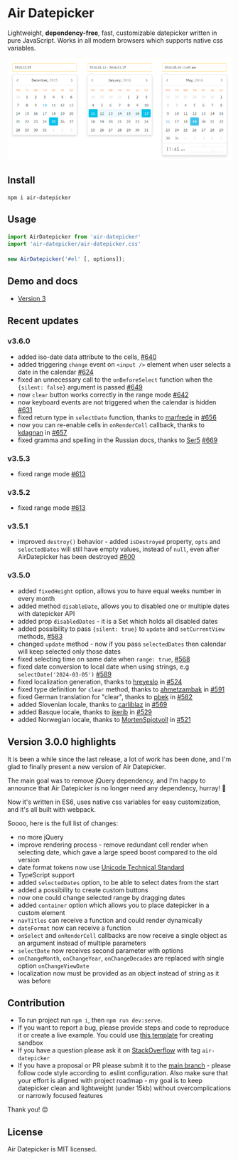 # Air Datepicker

Lightweight, **dependency-free**, fast, customizable datepicker written in pure JavaScript. Works in all modern browsers which supports native css variables.

![air datepicker image](https://github.com/t1m0n/air-datepicker/raw/master/promo-img.png)

## Install

```
npm i air-datepicker
```

## Usage
```javascript
import AirDatepicker from 'air-datepicker'
import 'air-datepicker/air-datepicker.css'

new AirDatepicker('#el' [, options]);
```

## Demo and docs
* [Version 3](https://air-datepicker.com)

## Recent updates

### v3.6.0
* added iso-date data attribute to the cells, [#640](https://github.com/t1m0n/air-datepicker/issues/640)
* added triggering `change` event on `<input />` element when user selects a date in the calendar [#624](https://github.com/t1m0n/air-datepicker/issues/624)
* fixed an unnecessary call to the `onBeforeSelect` function when the `{silent: false}` argument is passed [#649](https://github.com/t1m0n/air-datepicker/issues/649)
* now `clear` button works correctly in the range mode [#642](https://github.com/t1m0n/air-datepicker/issues/642)
* now keyboard events are not triggered when the calendar is hidden [#631](https://github.com/t1m0n/air-datepicker/issues/631)
* fixed return type in `selectDate` function, thanks to [marfrede](https://github.com/marfrede) in [#656](https://github.com/t1m0n/air-datepicker/pull/656)
* now you can re-enable cells in `onRenderCell` callback, thanks to [kdagnan](https://github.com/kdagnan) in [#657](https://github.com/t1m0n/air-datepicker/pull/657)
* fixed gramma and spelling in the Russian docs, thanks to [Ser5](https://github.com/Ser5) [#669](https://github.com/t1m0n/air-datepicker/pull/669)

### v3.5.3
* fixed range mode [#613](https://github.com/t1m0n/air-datepicker/issues/613)

### v3.5.2
* fixed range mode [#613](https://github.com/t1m0n/air-datepicker/issues/613)

### v3.5.1
* improved `destroy()` behavior - added `isDestroyed` property, `opts` and `selectedDates` will still have empty values, instead of `null`, even after AirDatepicker has been destroyed [#600](https://github.com/t1m0n/air-datepicker/issues/600)

### v3.5.0
* added `fixedHeight` option, allows you to have equal weeks number in every month
* added method `disableDate`, allows you to disabled one or multiple dates with datepicker API
* added prop `disabledDates` - it is a Set which holds all disabled dates
* added possibility to pass `{silent: true}` to `update` and `setCurrentView` methods, [#583](https://github.com/t1m0n/air-datepicker/issues/568)
* changed `update` method - now if you pass `selectedDates` then calendar will keep selected only those dates
* fixed selecting time on same date when `range: true`, [#568](https://github.com/t1m0n/air-datepicker/issues/568)
* fixed date conversion to local date when using strings, e.g `selectDate('2024-03-05')` [#589](https://github.com/t1m0n/air-datepicker/issues/589)
* fixed localization generation, thanks to [hreyeslo](https://github.com/hreyeslo) in [#524](https://github.com/t1m0n/air-datepicker/pull/524)
* fixed type definition for `clear` method, thanks to [ahmetzambak](https://github.com/ahmetzambak) in [#591](https://github.com/t1m0n/air-datepicker/pull/591)
* fixed German translation for "clear", thanks to [pbek](https://github.com/pbek) in [#582](https://github.com/t1m0n/air-datepicker/pull/582)
* added Slovenian locale, thanks to [carliblaz](https://github.com/carliblaz) in [#569](https://github.com/t1m0n/air-datepicker/pull/569)
* added Basque locale, thanks to [ikerib](https://github.com/ikerib) in [#529](https://github.com/t1m0n/air-datepicker/pull/529)
* added Norwegian locale, thanks to [MortenSpjotvoll](https://github.com/MortenSpjotvoll) in [#521](https://github.com/t1m0n/air-datepicker/pull/521)

## Version 3.0.0 highlights
It is been a while since the last release, a lot of work has been done, and I'm glad to finally present a new version of Air Datepicker.

The main goal was to remove jQuery dependency, and I'm happy to announce that Air Datepicker is no longer need any dependency, hurray! :partying_face:  

Now it's written in ES6, uses native css variables for easy customization, and it's all built with webpack.

Soooo, here is the full list of changes:

* no more jQuery
* improve rendering process - remove redundant cell render when selecting date, which gave a large speed boost compared to the old version
* date format tokens now use [Unicode Technical Standard](https://www.unicode.org/reports/tr35/tr35-dates.html#Date_Field_Symbol_Table)
* TypeScript support
* added `selectedDates` option, to be able to select dates from the start
* added a possibility to create custom buttons
* now one could change selected range by dragging dates
* added `container` option which allows you to place datepicker in a custom element
* `navTitles` can receive a function and could render dynamically
* `dateFormat` now can receive a function
* `onSelect` and `onRenderCell` callbacks are now receive a single object as an argument instead of multiple parameters
* `selectDate` now receives second parameter with options
* `onChangeMonth`, `onChangeYear`, `onChangeDecades` are replaced with single option `onChangeViewDate`
* localization now must be provided as an object instead of string as it was before

## Contribution

* To run project run `npm i`, then `npm run dev:serve`.
* If you want to report a bug, please provide steps and code to reproduce it or create a live example. You could use [this template](https://codesandbox.io/s/air-datepicker-c1lmk) for creating sandbox
* If you have a question please ask it on [StackOverflow](https://stackoverflow.com/questions/ask) with tag `air-datepicker`
* If you have a proposal or PR please submit it to the [main branch](https://github.com/t1m0n/air-datepicker/tree/v3) - please follow code style according to .eslint configuration.
Also make sure that your effort is aligned with project roadmap - my goal is to keep datepicker clean and lightweight (under 15kb) without overcomplications or narrowly focused features

Thank you! :blush:

## License

Air Datepicker is MIT licensed.
